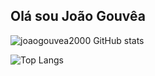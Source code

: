 ## Olá sou João Gouvêa



  ![joaogouvea2000 GitHub stats](https://github-readme-stats.vercel.app/api?username=joaogouvea2000&show_icons=true&theme=transparent)

  ![Top Langs](https://github-readme-stats.vercel.app/api/top-langs/?username=joaogouvea2000&hide_progress=true)





